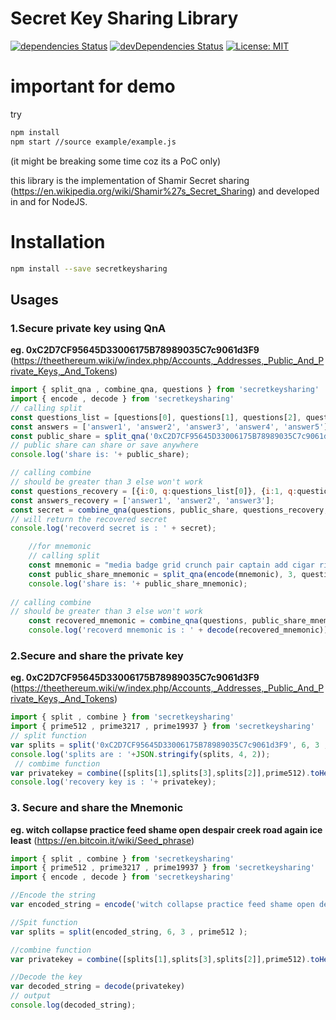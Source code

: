 # Secret Key Sharing Library
[![dependencies Status](https://img.shields.io/david/blockchain-werkstatt/shamir-library)](https://img.shields.io/david/blockchain-werkstatt/shamir-library)
[![devDependencies Status](https://img.shields.io/david/dev/blockchain-werkstatt/shamir-library)](https://img.shields.io/david/dev/blockchain-werkstatt/shamir-library)
[![License: MIT](https://img.shields.io/badge/License-MIT-blue.svg)](https://opensource.org/licenses/MIT)

# important for demo

try

```sh
npm install
npm start //source example/example.js
```

(it might be breaking some time coz its a PoC only)

this library is the implementation of Shamir Secret sharing (https://en.wikipedia.org/wiki/Shamir%27s_Secret_Sharing) and developed in and for NodeJS.

# Installation

```sh
npm install --save secretkeysharing
```

## Usages

### 1.Secure private key using QnA

**eg. 0xC2D7CF95645D33006175B78989035C7c9061d3F9**
(https://theethereum.wiki/w/index.php/Accounts,_Addresses,_Public_And_Private_Keys,_And_Tokens)

```js
import { split_qna , combine_qna, questions } from 'secretkeysharing'
import { encode , decode } from 'secretkeysharing'
// calling split
const questions_list = [questions[0], questions[1], questions[2], questions[3], questions[4]];
const answers = ['answer1', 'answer2', 'answer3', 'answer4', 'answer5'];
const public_share = split_qna('0xC2D7CF95645D33006175B78989035C7c9061d3F9', 3, questions_list, answers, '0xBB9bc244D798123fDe783fCc1C72d3Bb8C189413');
// public share can share or save anywhere
console.log('share is: '+ public_share);

// calling combine
// should be greater than 3 else won't work
const questions_recovery = [{i:0, q:questions_list[0]}, {i:1, q:questions_list[1]}, {i:2, q:questions_list[2]}];
const answers_recovery = ['answer1', 'answer2', 'answer3'];
const secret = combine_qna(questions, public_share, questions_recovery, answers_recovery, '0xBB9bc244D798123fDe783fCc1C72d3Bb8C189413');
// will return the recovered secret
console.log('recoverd secret is : ' + secret);

    //for mnemonic
    // calling split
    const mnemonic = "media badge grid crunch pair captain add cigar ridge either crack private";
    const public_share_mnemonic = split_qna(encode(mnemonic), 3, questions_list, answers, '0xBB9bc244D798123fDe783fCc1C72d3Bb8C189413', 'mnemonic');
    console.log('share is: '+ public_share_mnemonic);
    
// calling combine
// should be greater than 3 else won't work
    const recovered_mnemonic = combine_qna(questions, public_share_mnemonic, questions_recovery, answers_recovery, '0xBB9bc244D798123fDe783fCc1C72d3Bb8C189413', 'mnemonic');
    console.log('recoverd mnemonic is : ' + decode(recovered_mnemonic));
```

### 2.Secure and share the private key
**eg. 0xC2D7CF95645D33006175B78989035C7c9061d3F9**
(https://theethereum.wiki/w/index.php/Accounts,_Addresses,_Public_And_Private_Keys,_And_Tokens)

```js
import { split , combine } from 'secretkeysharing'
import { prime512 , prime3217 , prime19937 } from 'secretkeysharing'
// split function
var splits = split('0xC2D7CF95645D33006175B78989035C7c9061d3F9', 6, 3 , prime512 );
console.log('splits are : '+JSON.stringify(splits, 4, 2));
 // combime function
var privatekey = combine([splits[1],splits[3],splits[2]],prime512).toHex();
console.log('recovery key is : '+ privatekey);
```

### 3. Secure and share the Mnemonic

**eg. witch collapse practice feed shame open despair creek road again ice least**
(https://en.bitcoin.it/wiki/Seed_phrase)

```js
import { split , combine } from 'secretkeysharing'
import { prime512 , prime3217 , prime19937 } from 'secretkeysharing'
import { encode , decode } from 'secretkeysharing'

//Encode the string
var encoded_string = encode('witch collapse practice feed shame open despair creek road again ice least');

//Spit function
var splits = split(encoded_string, 6, 3 , prime512 );

//combine function
var privatekey = combine([splits[1],splits[3],splits[2]],prime512).toHex();

//Decode the key
var decoded_string = decode(privatekey)
// output
console.log(decoded_string);
```
